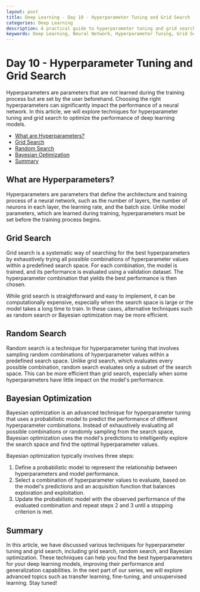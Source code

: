 ```yaml
---
layout: post
title: Deep Learning - Day 10 - Hyperparameter Tuning and Grid Search
categories: Deep Learning
description: A practical guide to hyperparameter tuning and grid search for optimizing neural network performance.
keywords: Deep Learning, Neural Network, Hyperparameter Tuning, Grid Search, Random Search, Bayesian Optimization, Python
---
```

# Day 10 - Hyperparameter Tuning and Grid Search

Hyperparameters are parameters that are not learned during the training process but are set by the user beforehand. Choosing the right hyperparameters can significantly impact the performance of a neural network. In this article, we will explore techniques for hyperparameter tuning and grid search to optimize the performance of deep learning models.

- [What are Hyperparameters?](#what-are-hyperparameters)
- [Grid Search](#grid-search)
- [Random Search](#random-search)
- [Bayesian Optimization](#bayesian-optimization)
- [Summary](#summary)

## What are Hyperparameters?

Hyperparameters are parameters that define the architecture and training process of a neural network, such as the number of layers, the number of neurons in each layer, the learning rate, and the batch size. Unlike model parameters, which are learned during training, hyperparameters must be set before the training process begins.

## Grid Search

Grid search is a systematic way of searching for the best hyperparameters by exhaustively trying all possible combinations of hyperparameter values within a predefined search space. For each combination, the model is trained, and its performance is evaluated using a validation dataset. The hyperparameter combination that yields the best performance is then chosen.

While grid search is straightforward and easy to implement, it can be computationally expensive, especially when the search space is large or the model takes a long time to train. In these cases, alternative techniques such as random search or Bayesian optimization may be more efficient.

## Random Search

Random search is a technique for hyperparameter tuning that involves sampling random combinations of hyperparameter values within a predefined search space. Unlike grid search, which evaluates every possible combination, random search evaluates only a subset of the search space. This can be more efficient than grid search, especially when some hyperparameters have little impact on the model's performance.

## Bayesian Optimization

Bayesian optimization is an advanced technique for hyperparameter tuning that uses a probabilistic model to predict the performance of different hyperparameter combinations. Instead of exhaustively evaluating all possible combinations or randomly sampling from the search space, Bayesian optimization uses the model's predictions to intelligently explore the search space and find the optimal hyperparameter values.

Bayesian optimization typically involves three steps:

1. Define a probabilistic model to represent the relationship between hyperparameters and model performance.
2. Select a combination of hyperparameter values to evaluate, based on the model's predictions and an acquisition function that balances exploration and exploitation.
3. Update the probabilistic model with the observed performance of the evaluated combination and repeat steps 2 and 3 until a stopping criterion is met.

## Summary

In this article, we have discussed various techniques for hyperparameter tuning and grid search, including grid search, random search, and Bayesian optimization. These techniques can help you find the best hyperparameters for your deep learning models, improving their performance and generalization capabilities. In the next part of our series, we will explore advanced topics such as transfer learning, fine-tuning, and unsupervised learning. Stay tuned!
